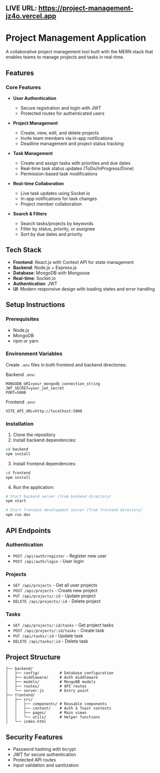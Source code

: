## LIVE URL: https://project-management-jz4o.vercel.app

# Project Management Application

A collaborative project management tool built with the MERN stack that enables teams to manage projects and tasks in real-time.

## Features

### Core Features
- **User Authentication**
  - Secure registration and login with JWT
  - Protected routes for authenticated users

- **Project Management**
  - Create, view, edit, and delete projects
  - Invite team members via in-app notifications
  - Deadline management and project status tracking

- **Task Management**
  - Create and assign tasks with priorities and due dates
  - Real-time task status updates (ToDo/InProgress/Done)
  - Permission-based task modifications

- **Real-time Collaboration**
  - Live task updates using Socket.io
  - In-app notifications for task changes
  - Project member collaboration

- **Search & Filters**
  - Search tasks/projects by keywords
  - Filter by status, priority, or assignee
  - Sort by due dates and priority

## Tech Stack

- **Frontend**: React.js with Context API for state management
- **Backend**: Node.js + Express.js
- **Database**: MongoDB with Mongoose
- **Real-time**: Socket.io
- **Authentication**: JWT
- **UI**: Modern responsive design with loading states and error handling

## Setup Instructions

### Prerequisites
- Node.js
- MongoDB
- npm or yarn

### Environment Variables

Create `.env` files in both frontend and backend directories:

Backend `.env`:
```
MONGODB_URI=your_mongodb_connection_string
JWT_SECRET=your_jwt_secret
PORT=5000
```

Frontend `.env`:
```
VITE_API_URL=http://localhost:5000
```

### Installation

1. Clone the repository
2. Install backend dependencies:
```bash
cd backend
npm install
```

3. Install frontend dependencies:
```bash
cd frontend
npm install
```

4. Run the application:
```bash
# Start backend server (from backend directory)
npm start

# Start frontend development server (from frontend directory)
npm run dev
```

## API Endpoints

### Authentication
- `POST /api/auth/register` - Register new user
- `POST /api/auth/login` - User login

### Projects
- `GET /api/projects` - Get all user projects
- `POST /api/projects` - Create new project
- `PUT /api/projects/:id` - Update project
- `DELETE /api/projects/:id` - Delete project

### Tasks
- `GET /api/projects/:id/tasks` - Get project tasks
- `POST /api/projects/:id/tasks` - Create task
- `PUT /api/tasks/:id` - Update task
- `DELETE /api/tasks/:id` - Delete task

## Project Structure

```
├── backend/
│   ├── config/         # Database configuration
│   ├── middleware/     # Auth middleware
│   ├── models/         # MongoDB models
│   ├── routes/         # API routes
│   └── server.js       # Entry point
├── frontend/
│   ├── src/
│   │   ├── components/ # Reusable components
│   │   ├── context/    # Auth & Toast contexts
│   │   ├── pages/      # Main views
│   │   └── utils/      # Helper functions
│   └── index.html
```

## Security Features
- Password hashing with bcrypt
- JWT for secure authentication
- Protected API routes
- Input validation and sanitization